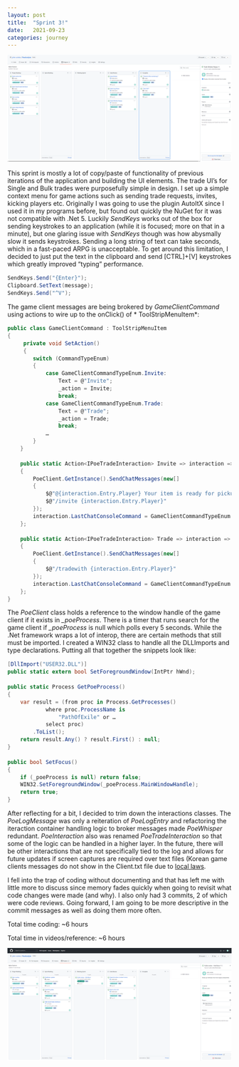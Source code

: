 ```yaml
---
layout: post 
title:  "Sprint 3!"
date:   2021-09-23 
categories: journey
---
```

![Sprint 2](https://raw.githubusercontent.com/john-winko/blog/main/Images/Sprint2.png)

This sprint is mostly a lot of copy/paste of functionality of previous iterations of the application and building the UI
elements. The trade UI’s for Single and Bulk trades were purposefully simple in design. I set up a simple context menu
for game actions such as sending trade requests, invites, kicking players etc. Originally I was going to use the plugin
AutoItX since I used it in my programs before, but found out quickly the NuGet for it was not compatible with .Net 5.
Luckily *SendKeys* works out of the box for sending keystrokes to an application (while it is focused; more on that in a
minute), but one glaring issue with *SendKeys* though was how abysmally slow it sends keystrokes. Sending a long string
of text can take seconds, which in a fast-paced ARPG is unacceptable. To get around this limitation, I decided to just
put the text in the clipboard and send [CTRL]+[V] keystrokes which greatly improved “typing” performance.

~~~ csharp
SendKeys.Send("{Enter}");
Clipboard.SetText(message);
SendKeys.Send("^V");
~~~ 

The game client messages are being brokered by *GameClientCommand* using actions to wire up to the onClick() of *
ToolStripMenuItem*:

~~~ csharp
public class GameClientCommand : ToolStripMenuItem
{
     private void SetAction()
     {
        switch (CommandTypeEnum)
        {
            case GameClientCommandTypeEnum.Invite:
                Text = @"Invite";
                _action = Invite;
                break;
            case GameClientCommandTypeEnum.Trade:
                Text = @"Trade";
                _action = Trade;
                break;
            …
        }
    }
    
    public static Action<IPoeTradeInteraction> Invite => interaction =>
    {
        PoeClient.GetInstance().SendChatMessages(new[]
        {
            $@"@{interaction.Entry.Player} Your item is ready for pickup",
            $@"/invite {interaction.Entry.Player}"
        });
        interaction.LastChatConsoleCommand = GameClientCommandTypeEnum.Invite;
    };

    public static Action<IPoeTradeInteraction> Trade => interaction =>
    {
        PoeClient.GetInstance().SendChatMessages(new[]
        {
            $@"/tradewith {interaction.Entry.Player}"
        });
        interaction.LastChatConsoleCommand = GameClientCommandTypeEnum.Trade;
    };	
}
~~~ 

The *PoeClient* class holds a reference to the window handle of the game client if it exists in *_poeProcess*. There is
a timer that runs search for the game client if *_poeProcess* is null which polls every 5 seconds. While the .Net
framework wraps a lot of interop, there are certain methods that still must be imported. I created a WIN32 class to
handle all the DLLImports and type declarations. Putting all that together the snippets look like:

~~~ csharp
[DllImport("USER32.DLL")]
public static extern bool SetForegroundWindow(IntPtr hWnd);

public static Process GetPoeProcess()
{
    var result = (from proc in Process.GetProcesses()
            where proc.ProcessName is
                "PathOfExile" or …
            select proc)
        .ToList();
    return result.Any() ? result.First() : null;
}

public bool SetFocus()
{
    if (_poeProcess is null) return false;
    WIN32.SetForegroundWindow(_poeProcess.MainWindowHandle);
    return true;
}
~~~

After reflecting for a bit, I decided to trim down the interactions classes. The *PoeLogMessage* was only a reiteration
of *PoeLogEntry* and refactoring the iteraction container handling logic to broker messages made *PoeWhisper*
redundant. *PoeInteraction* also was renamed *PoeTradeInteraction* so that some of the logic can be handled in a higher
layer. In the future, there will be other interactions that are not specifically tied to the log and allows for future
updates if screen captures are required over text files (Korean game clients messages do not show in the Client.txt file
due to [local laws]( http://koreanlii.or.kr/w/images/0/0e/KoreanDPAct2011.pdf).

I fell into the trap of coding without documenting and that has left me with little more to discuss since memory fades
quickly when going to revisit what code changes were made (and why). I also only had 3 commits, 2 of which were code
reviews. Going forward, I am going to be more descriptive in the commit messages as well as doing them more often.

Total time coding: ~6 hours

Total time in videos/reference: ~6 hours

![Sprint 2](https://raw.githubusercontent.com/john-winko/blog/main/Images/Sprint3.png)


